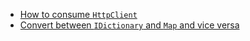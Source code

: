 * [How to consume `HttpClient`](https://stackoverflow.com/questions/26195133/how-to-consume-httpclient-from-f)
* [Convert between `IDictionary` and `Map` and vice versa](https://stackoverflow.com/questions/35421770/f-efficient-way-to-convert-map-into-dict-and-vice-versa)

